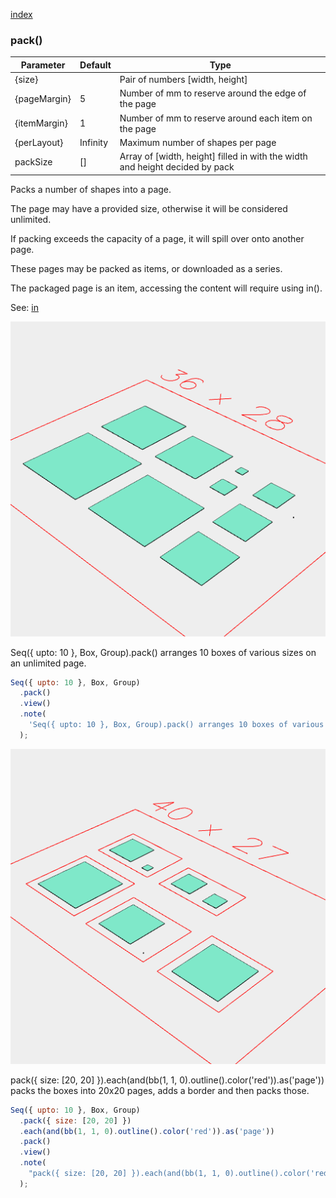 [index](../../nb/api/index.md)
### pack()
Parameter|Default|Type
---|---|---
{size}||Pair of numbers [width, height]
{pageMargin}|5|Number of mm to reserve around the edge of the page
{itemMargin}|1|Number of mm to reserve around each item on the page
{perLayout}|Infinity|Maximum number of shapes per page
packSize|[]|Array of [width, height] filled in with the width and height decided by pack

Packs a number of shapes into a page.

The page may have a provided size, otherwise it will be considered unlimited.

If packing exceeds the capacity of a page, it will spill over onto another page.

These pages may be packed as items, or downloaded as a series.

The packaged page is an item, accessing the content will require using in().

See: [in](../../nb/api/in.md)

![Image](pack.md.$2.png)

Seq({ upto: 10 }, Box, Group).pack() arranges 10 boxes of various sizes on an unlimited page.

```JavaScript
Seq({ upto: 10 }, Box, Group)
  .pack()
  .view()
  .note(
    'Seq({ upto: 10 }, Box, Group).pack() arranges 10 boxes of various sizes on an unlimited page.'
  );
```

![Image](pack.md.$3.png)

pack({ size: [20, 20] }).each(and(bb(1, 1, 0).outline().color('red')).as('page')) packs the boxes into 20x20 pages, adds a border and then packs those.

```JavaScript
Seq({ upto: 10 }, Box, Group)
  .pack({ size: [20, 20] })
  .each(and(bb(1, 1, 0).outline().color('red')).as('page'))
  .pack()
  .view()
  .note(
    "pack({ size: [20, 20] }).each(and(bb(1, 1, 0).outline().color('red')).as('page')) packs the boxes into 20x20 pages, adds a border and then packs those."
  );
```
